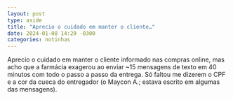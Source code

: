 ```yaml
---
layout: post
type: aside
title: "Aprecio o cuidado em manter o cliente…"
date: 2024-01-08 14:29 -0300
categories: notinhas
---
```

Aprecio o cuidado em manter o cliente informado nas compras online, mas acho que a farmácia exagerou ao enviar ~15 mensagens de texto em 40 minutos com todo o passo a passo da entrega. Só faltou me dizerem o CPF e a cor da cueca do entregador (o Maycon A.; estava escrito em algumas das mensagens).